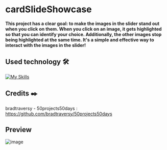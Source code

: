 # cardSlideShowcase

**This project has a clear goal: to make the images in the slider stand out when you click on them. When you click on an image, it gets highlighted so that you can identify your choice. Additionally, the other images stop being highlighted at the same time. It's a simple and effective way to interact with the images in the slider!**

## Used technology 🛠️
[![My Skills](https://skillicons.dev/icons?i=html,sass,js)](https://skillicons.dev)

## Credits ✒️
bradtraversy - 50projects50days : https://github.com/bradtraversy/50projects50days

## Preview 
![image](https://github.com/Mariam-Levy/cardSlideShowcase/assets/80288291/7fb879f3-f7d8-4a62-a1fb-7c8d692c81bd)
